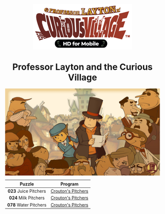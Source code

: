 <p align="center">
  <img align="center" src="assets/professor-layton-curious-village.png" />
</p>

<h1 align="center">
  Professor Layton and the Curious Village
</h1>

<p align="center">
  <img align="center" src="assets/Dm16reqUYAAP5dr.jpeg" />
</p>

<!-- <p align="center">
  <img align="left" width="150px" src="assets/MicrosoftTeams-image.png" />
  <img align="right" width="80px" src="assets/HershelLayton.png" />
</p> -->

| Puzzle | Program |
| :------: | :------: |
| **023** Juice Pitchers | [Crouton's Pitchers][Pitchers] |
| **024** Milk Pitchers | [Crouton's Pitchers][Pitchers] |
| **078** Water Pitchers | [Crouton's Pitchers][Pitchers] |


[Pitchers]: <https://github.com/Ocarina588/Professor_Layton_CV--Croutons_Pitchers/tree/main/Croutons_Pitchers>

